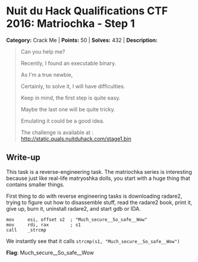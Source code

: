 # Nuit du Hack Qualifications CTF 2016: Matriochka - Step 1

**Category:** Crack Me |
**Points:** 50 |
**Solves:** 432 |
**Description:**

> Can you help me?
> 
> Recently, I found an executable binary.
> 
> As I'm a true newbie,
> 
> Certainly, to solve it, I will have difficulties.
> 
> Keep in mind, the first step is quite easy.
> 
> Maybe the last one will be quite tricky.
> 
> Emulating it could be a good idea.
> 
> The challenge is available at : http://static.quals.nuitduhack.com/stage1.bin

## Write-up

This task is a reverse-engineering task.
The matriochka series is interesting because just like real-life matryoshka
dolls, you start with a huge thing that contains smaller things.

First thing to do with reverse engineering tasks is downloading radare2, trying
to figure out how to disassemble stuff, read the radare2 book, print it, give
up, burn it, uninstall radare2, and start gdb or IDA.

```ASM
mov     esi, offset s2  ; "Much_secure__So_safe__Wow"
mov     rdi, rax        ; s1
call    _strcmp
```

We instantly see that it calls `strcmp(s1, "Much_secure__So_safe__Wow")`

**Flag**: Much_secure__So_safe__Wow
